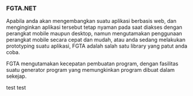 ### FGTA.NET
Apabila anda akan mengembangkan suatu aplikasi berbasis web, dan menginginkan aplikasi tersebut tetap nyaman pada saat diakses dengan perangkat mobile maupun desktop, namun mengutamakan penggunaan perangkat mobile secara cepat dan mudah, atau anda sedang melakukan prototyping suatu aplikasi, FGTA adalah salah satu library yang patut anda coba.

FGTA mengutamakan kecepatan pembuatan program, dengan fasilitas suatu generator program yang memungkinkan program dibuat dalam sekejap.


test test
